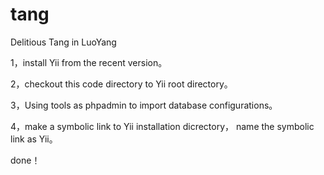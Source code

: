tang
====

Delitious Tang in LuoYang

1，install Yii from the recent version。

2，checkout this code directory to Yii root directory。

3，Using tools as phpadmin to import database configurations。

4，make a symbolic link to Yii installation dicrectory， name the symbolic link as Yii。

done！
